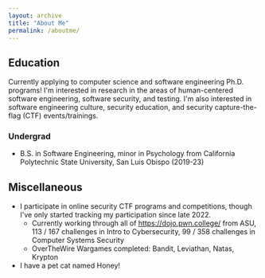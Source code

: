 ```yaml
---
layout: archive
title: "About Me"
permalink: /aboutme/
---
```

## Education
Currently applying to computer science and software engineering Ph.D. programs! I'm interested in research in the areas of human-centered software engineering, software security, and testing. I'm also interested in software engineering culture, security education, and security capture-the-flag (CTF) events/trainings.

### Undergrad
* B.S. in Software Engineering, minor in Psychology from California Polytechnic State University, San Luis Obispo (2019-23)


## Miscellaneous
* I participate in online security CTF programs and competitions, though I've only started tracking my participation since late 2022.
  * Currently working through all of https://dojo.pwn.college/ from ASU, 113 / 167 challenges in Intro to Cybersecurity, 99 / 358 challenges in Computer Systems Security
  * OverTheWire Wargames completed: Bandit, Leviathan, Natas, Krypton
* I have a pet cat named Honey!
